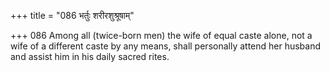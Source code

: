 +++
title = "086 भर्तुः शरीरशुश्रूषाम्"

+++
086	Among all (twice-born men) the wife of equal caste alone, not a wife of a different caste by any means, shall personally attend her husband and assist him in his daily sacred rites.